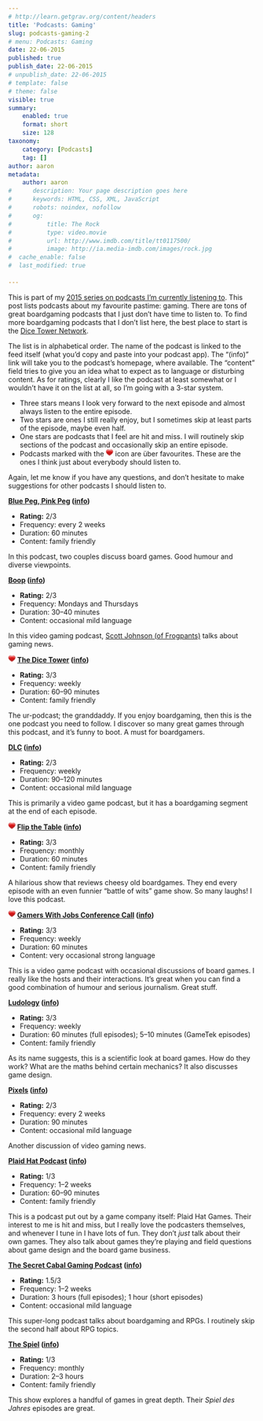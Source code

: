 ```yaml
---
# http://learn.getgrav.org/content/headers
title: 'Podcasts: Gaming'
slug: podcasts-gaming-2
# menu: Podcasts: Gaming
date: 22-06-2015
published: true
publish_date: 22-06-2015
# unpublish_date: 22-06-2015
# template: false
# theme: false
visible: true
summary:
    enabled: true
    format: short
    size: 128
taxonomy:
    category: [Podcasts]
    tag: []
author: aaron
metadata:
    author: aaron
#      description: Your page description goes here
#      keywords: HTML, CSS, XML, JavaScript
#      robots: noindex, nofollow
#      og:
#          title: The Rock
#          type: video.movie
#          url: http://www.imdb.com/title/tt0117500/
#          image: http://ia.media-imdb.com/images/rock.jpg
#  cache_enable: false
#  last_modified: true

---
```


This is part of my [2015 series on podcasts I’m currently listening to](../podcasts-what-im-listening-to-2015). This post lists podcasts about my favourite pastime: gaming. There are tons of great boardgaming podcasts that I just don’t have time to listen to. To find more boardgaming podcasts that I don’t list here, the best place to start is the [Dice Tower Network](http://www.dicetower.com/dice-tower-network).

The list is in alphabetical order. The name of the podcast is linked to the feed itself (what you’d copy and paste into your podcast app). The “(info)” link will take you to the podcast’s homepage, where available. The “content” field tries to give you an idea what to expect as to language or disturbing content. As for ratings, clearly I like the podcast at least somewhat or I wouldn’t have it on the list at all, so I’m going with a 3-star system.

- Three stars means I look very forward to the next episode and almost always listen to the entire episode.
- Two stars are ones I still really enjoy, but I sometimes skip at least parts of the episode, maybe even half.
- One stars are podcasts that I feel are hit and miss. I will routinely skip sections of the podcast and occasionally skip an entire episode.
- Podcasts marked with the ![package_favorite](/images/package_favorite.png) icon are über favourites. These are the ones I think just about everybody should listen to.

Again, let me know if you have any questions, and don’t hesitate to make suggestions for other podcasts I should listen to.

**[Blue Peg, Pink Peg](http://feeds.feedburner.com/bluepegpinkpeg) ([info](http://bluepegpinkpeg.com/))**

- **Rating:** 2/3 
- Frequency: every 2 weeks
- Duration: 60 minutes
- Content: family friendly

In this podcast, two couples discuss board games. Good humour and diverse viewpoints.

**[Boop](http://myextralife.com/ftp/radio/boop.xml) ([info](http://frogpants.com/podcasts/boop/))**

- **Rating:** 2/3 
- Frequency: Mondays and Thursdays
- Duration: 30–40 minutes
- Content: occasional mild language

In this video gaming podcast, [Scott Johnson (of Frogpants)](http://frogpants.com/) talks about gaming news.

**![package_favorite](/images/package_favorite.png) [The Dice Tower](http://dicetower.coolstuffinc.com/rss) ([info](http://www.dicetower.com/))**

- **Rating:** 3/3 
- Frequency: weekly
- Duration: 60–90 minutes
- Content: family friendly

The ur-podcast; the granddaddy. If you enjoy boardgaming, then this is the one podcast you need to follow. I discover so many great games through this podcast, and it’s funny to boot. A must for boardgamers.

**[DLC](http://feeds.5by5.tv/dlc) ([info](http://5by5.tv/dlc))**

- **Rating:** 2/3 
- Frequency: weekly
- Duration: 90–120 minutes
- Content: occasional mild language

This is primarily a video game podcast, but it has a boardgaming segment at the end of each episode.

**![package_favorite](/images/package_favorite.png) [Flip the Table](http://flipthetable.libsyn.com/rss) ([info](http://tableflipsyou.blogspot.ca/))**

- **Rating:** 3/3 
- Frequency: monthly
- Duration: 60 minutes
- Content: family friendly

A hilarious show that reviews cheesy old boardgames. They end every episode with an even funnier “battle of wits” game show. So many laughs! I love this podcast.

**![package_favorite](/images/package_favorite.png) [Gamers With Jobs Conference Call](http://www.gamerswithjobs.com/taxonomy/term/408/0/feed) ([info](http://www.gamerswithjobs.com/))**

- **Rating:** 3/3 
- Frequency: weekly
- Duration: 60 minutes
- Content: very occasional strong language

This is a video game podcast with occasional discussions of board games. I really like the hosts and their interactions. It’s great when you can find a good combination of humour and serious journalism. Great stuff.

**[Ludology](http://ludology.libsyn.com/rss) ([info](http://www.ludology.libsyn.com/))**

- **Rating:** 3/3 
- Frequency: weekly
- Duration: 60 minutes (full episodes); 5–10 minutes (GameTek episodes)
- Content: family friendly

As its name suggests, this is a scientific look at board games. How do they work? What are the maths behind certain mechanics? It also discusses game design.

**[Pixels](http://feeds.feedburner.com/pixelsshow) ([info](http://frenchspin.com/category/pixels/))**

- **Rating:** 2/3 
- Frequency: every 2 weeks
- Duration: 90 minutes
- Content: occasional mild language

Another discussion of video gaming news.

**[Plaid Hat Podcast](http://plaidhatpodcast.libsyn.com/rss) ([info](http://www.plaidhatgames.com/podcast))**

- **Rating:** 1/3 
- Frequency: 1–2 weeks
- Duration: 60–90 minutes
- Content: family friendly

This is a podcast put out by a game company itself: Plaid Hat Games. Their interest to me is hit and miss, but I really love the podcasters themselves, and whenever I tune in I have lots of fun. They don’t *just* talk about their own games. They also talk about games they’re playing and field questions about game design and the board game business.

**[The Secret Cabal Gaming Podcast](http://thesecretcabal.com/scpodcast.xml) ([info](http://www.thesecretcabal.com/))**

- **Rating:** 1.5/3
- Frequency: 1–2 weeks
- Duration: 3 hours (full episodes); 1 hour (short episodes)
- Content: occasional mild language

This super-long podcast talks about boardgaming and RPGs. I routinely skip the second half about RPG topics.

**[The Spiel](http://thespiel.net/feed.xml) ([info](http://thespiel.net/))**

- **Rating:** 1/3 
- Frequency: monthly
- Duration: 2–3 hours
- Content: family friendly

This show explores a handful of games in great depth. Their *Spiel des Jahres* episodes are great.

